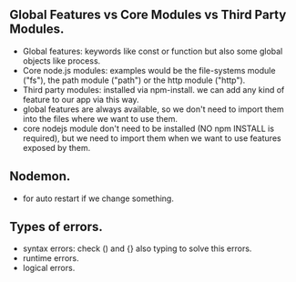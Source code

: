 ## Global Features vs Core Modules vs Third Party Modules.
* Global features: keywords like const or function but also some global objects like process.
* Core node.js modules: examples would be the file-systems module ("fs"), the path module ("path") or the http module ("http").
* Third party modules: installed via npm-install. we can add any kind of feature to our app via this way.
* global features are always available, so we don't need to import them into the files where we want to use them.
* core nodejs module don't need to be installed (NO npm INSTALL is required), but we need to import them when we want to use features exposed by them.

## Nodemon.
* for auto restart if we change something.

## Types of errors.
* syntax errors: check () and {} also typing to solve this errors.
* runtime errors.
* logical errors.